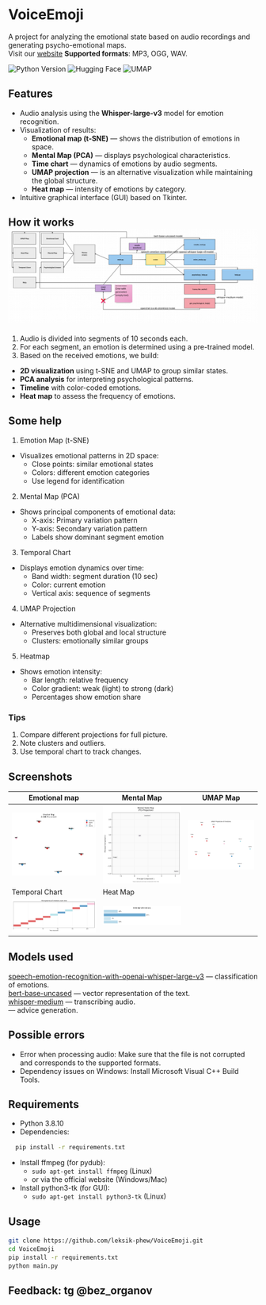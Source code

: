 # VoiceEmoji

A project for analyzing the emotional state based on audio recordings and generating psycho-emotional maps. <br/>
Visit our [website](https://leksik-phew.github.io/VoiceEmoji)
**Supported formats**: MP3, OGG, WAV.

<img src="https://img.shields.io/badge/Python-3.8.10-blue" alt="Python Version"> <img alt="Hugging Face" src="https://img.shields.io/badge/Hugging-Face-yellow?style=plastic"> <img alt="UMAP" src="https://img.shields.io/badge/UMAP-0.5.3-red">

## Features
- Audio analysis using the **Whisper-large-v3** model for emotion recognition.
- Visualization of results:
  - **Emotional map (t-SNE)** — shows the distribution of emotions in space.
  - **Mental Map (PCA)** — displays psychological characteristics.
  - **Time chart** — dynamics of emotions by audio segments.
  - **UMAP projection** — is an alternative visualization while maintaining the global structure.
  - **Heat map** — intensity of emotions by category.
- Intuitive graphical interface (GUI) based on Tkinter.

## How it works <br/> <img src="scheme.png" width="800">
1. Audio is divided into segments of 10 seconds each.
2. For each segment, an emotion is determined using a pre-trained model.
3. Based on the received emotions, we build:
- **2D visualization** using t-SNE and UMAP to group similar states.
- **PCA analysis** for interpreting psychological patterns.
- **Timeline** with color-coded emotions.
- **Heat map** to assess the frequency of emotions.

## Some help
1. Emotion Map (t-SNE)
 - Visualizes emotional patterns in 2D space:
   - Close points: similar emotional states
   - Colors: different emotion categories
   - Use legend for identification
2. Mental Map (PCA)
 - Shows principal components of emotional data:
   - X-axis: Primary variation pattern
   - Y-axis: Secondary variation pattern
   - Labels show dominant segment emotion
3. Temporal Chart
 - Displays emotion dynamics over time:
   - Band width: segment duration (10 sec)
   - Color: current emotion
   - Vertical axis: sequence of segments
4. UMAP Projection
 - Alternative multidimensional visualization:
   - Preserves both global and local structure
   - Clusters: emotionally similar groups
5. Heatmap
 - Shows emotion intensity:
   - Bar length: relative frequency
   - Color gradient: weak (light) to strong (dark)
   - Percentages show emotion share

### Tips
1. Compare different projections for full picture.
2. Note clusters and outliers.
3. Use temporal chart to track changes.

## Screenshots
| Emotional map | Mental Map | UMAP Map |
|----------------------|--------------------|----------------------|
| <img src="cards/emotion_card.png" width="250"> | <img src="cards/mental_map.png" width="250"> | <img src="cards/umap_map.png" width="250"> |
| Temporal Chart | Heat Map |
| <img src="cards/temporal_chart.png" width="300"> | <img src="cards/heatmap.png" width="300"> |


## Models used
[speech-emotion-recognition-with-openai-whisper-large-v3](https://huggingface.co/firdhokk/speech-emotion-recognition-with-openai-whisper-large-v3) — classification of emotions.<br/>
[bert-base-uncased](https://huggingface.co/google-bert/bert-base-uncased) — vector representation of the text.<br/>
[whisper-medium](https://huggingface.co/openai/whisper-medium) — transcribing audio.<br/>
[]() — advice generation.

## Possible errors
- Error when processing audio: Make sure that the file is not corrupted and corresponds to the supported formats.
- Dependency issues on Windows: Install Microsoft Visual C++ Build Tools.

## Requirements
- Python 3.8.10
- Dependencies:  
```bash
  pip install -r requirements.txt
```
- Install ffmpeg (for pydub):
  - ``` sudo apt-get install ffmpeg ``` (Linux)
  - or via the official website (Windows/Mac)
- Install python3-tk (for GUI):
  - ``` sudo apt-get install python3-tk ``` (Linux)


## Usage
```bash
git clone https://github.com/leksik-phew/VoiceEmoji.git
cd VoiceEmoji
pip install -r requirements.txt
python main.py
```

## Feedback: tg @bez_organov

